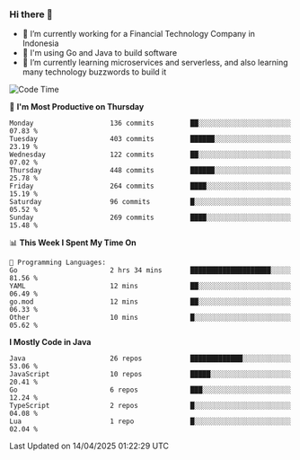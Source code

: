 ### Hi there 👋

<!--
**mazzama/mazzama** is a ✨ _special_ ✨ repository because its `README.md` (this file) appears on your GitHub profile.

Here are some ideas to get you started:

- 🔭 I’m currently working on ...
- 🌱 I’m currently learning ...
- 👯 I’m looking to collaborate on ...
- 🤔 I’m looking for help with ...
- 💬 Ask me about ...
- 📫 How to reach me: ...
- 😄 Pronouns: ...
- ⚡ Fun fact: ...
-->

- 🔭 I’m currently working for a Financial Technology Company in Indonesia
- :gun: I'm using Go and Java to build software
- 🌱 I’m currently learning microservices and serverless, and also learning many technology buzzwords to build it

<!--START_SECTION:waka-->
![Code Time](http://img.shields.io/badge/Code%20Time-3%2C840%20hrs%2019%20mins-blue)

📅 **I'm Most Productive on Thursday** 

```text
Monday                   136 commits         ██░░░░░░░░░░░░░░░░░░░░░░░   07.83 % 
Tuesday                  403 commits         ██████░░░░░░░░░░░░░░░░░░░   23.19 % 
Wednesday                122 commits         ██░░░░░░░░░░░░░░░░░░░░░░░   07.02 % 
Thursday                 448 commits         ██████░░░░░░░░░░░░░░░░░░░   25.78 % 
Friday                   264 commits         ████░░░░░░░░░░░░░░░░░░░░░   15.19 % 
Saturday                 96 commits          █░░░░░░░░░░░░░░░░░░░░░░░░   05.52 % 
Sunday                   269 commits         ████░░░░░░░░░░░░░░░░░░░░░   15.48 % 
```


📊 **This Week I Spent My Time On** 

```text
💬 Programming Languages: 
Go                       2 hrs 34 mins       ████████████████████░░░░░   81.56 % 
YAML                     12 mins             ██░░░░░░░░░░░░░░░░░░░░░░░   06.49 % 
go.mod                   12 mins             ██░░░░░░░░░░░░░░░░░░░░░░░   06.33 % 
Other                    10 mins             █░░░░░░░░░░░░░░░░░░░░░░░░   05.62 % 
```

**I Mostly Code in Java** 

```text
Java                     26 repos            █████████████░░░░░░░░░░░░   53.06 % 
JavaScript               10 repos            █████░░░░░░░░░░░░░░░░░░░░   20.41 % 
Go                       6 repos             ███░░░░░░░░░░░░░░░░░░░░░░   12.24 % 
TypeScript               2 repos             █░░░░░░░░░░░░░░░░░░░░░░░░   04.08 % 
Lua                      1 repo              █░░░░░░░░░░░░░░░░░░░░░░░░   02.04 % 
```




 Last Updated on 14/04/2025 01:22:29 UTC
<!--END_SECTION:waka-->
